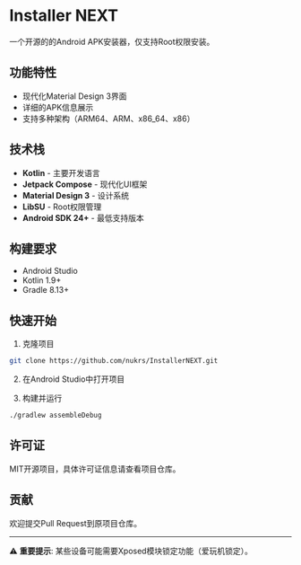 # Installer NEXT

一个开源的的Android APK安装器，仅支持Root权限安装。

## 功能特性


-  现代化Material Design 3界面
-  详细的APK信息展示
-  支持多种架构（ARM64、ARM、x86_64、x86）

## 技术栈

- **Kotlin** - 主要开发语言
- **Jetpack Compose** - 现代化UI框架
- **Material Design 3** - 设计系统
- **LibSU** - Root权限管理
- **Android SDK 24+** - 最低支持版本

## 构建要求

- Android Studio
- Kotlin 1.9+
- Gradle 8.13+

## 快速开始

1. 克隆项目
```bash
git clone https://github.com/nukrs/InstallerNEXT.git
```

2. 在Android Studio中打开项目

3. 构建并运行
```bash
./gradlew assembleDebug
```

## 许可证

MIT开源项目，具体许可证信息请查看项目仓库。

## 贡献

欢迎提交Pull Request到原项目仓库。

---

⚠️ **重要提示**: 某些设备可能需要Xposed模块锁定功能（爱玩机锁定）。